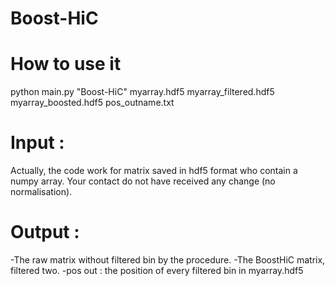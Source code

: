 # Boost-HiC

How to use it
=================
python main.py "Boost-HiC" myarray.hdf5 myarray_filtered.hdf5 myarray_boosted.hdf5 pos_outname.txt

Input :
=================
Actually, the code work for matrix saved in hdf5 format who contain a numpy array. Your contact do not have received any change (no normalisation).

Output :
=================
-The raw matrix without filtered bin by the procedure.
-The BoostHiC matrix, filtered two.
-pos out : the position of every filtered bin in myarray.hdf5
